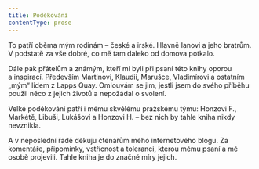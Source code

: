 ```yaml
---
title: Poděkování
contentType: prose
---
```


<section>

To patří oběma mým rodinám – české a irské. Hlavně Ianovi a jeho bratrům. V podstatě za vše dobré, co mě tam daleko od domova potkalo.

Dále pak přátelům a známým, kteří mi byli při psaní této knihy oporou a inspirací. Především Martinovi, Klaudii, Marušce, Vladimírovi a ostatním „mým“ lidem z Lapps Quay. Omlouvám se jim, jestli jsem do svého příběhu použil něco z jejich životů a nepožádal o svolení.

Velké poděkování patří i mému skvělému pražskému týmu: Honzovi F., Markétě, Libuši, Lukášovi a Honzovi H. – bez nich by tahle kniha nikdy nevznikla.

A v neposlední řadě děkuju čtenářům mého internetového blogu. Za komentáře, připomínky, vstřícnost a toleranci, kterou mému psaní a mé osobě projevili. Tahle kniha je do značné míry jejich.

</section>
